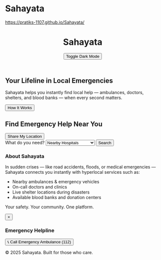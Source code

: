 # Sahayata
https://pratiks-1107.github.io/Sahayata/


<!DOCTYPE html>
<html lang="en">
<head>
  <meta charset="UTF-8" />
  <meta name="viewport" content="width=device-width, initial-scale=1.0" />
  <title>Sahayata — Emergency Resource Finder</title>
  <script src="https://cdn.tailwindcss.com"></script>
  <script>
    tailwind.config = {
      darkMode: 'class'
    };
  </script>
</head>
<body class="bg-white dark:bg-gray-900 text-gray-800 dark:text-gray-100 transition duration-300">

  <!-- Navbar -->
  <header class="bg-red-600 dark:bg-red-800 text-white p-4 flex justify-between items-center">
    <h1 class="text-2xl font-bold">Sahayata</h1>
    <div>
      <button id="darkToggle" class="bg-white dark:bg-gray-700 text-red-600 dark:text-white px-4 py-2 rounded hover:bg-gray-200 dark:hover:bg-gray-600 transition">
        Toggle Dark Mode
      </button>
    </div>
  </header>

  <!-- Hero Section -->
  <section class="text-center py-20 px-4">
    <h2 class="text-4xl font-bold mb-4">Your Lifeline in Local Emergencies</h2>
    <p class="text-lg mb-6 max-w-2xl mx-auto">
      Sahayata helps you instantly find local help — ambulances, doctors, shelters, and blood banks — when every second matters.
    </p>
    <button id="modalOpenBtn" class="bg-red-600 text-white px-6 py-3 rounded-lg hover:bg-red-700 transition">
      How It Works
    </button>
    <section class="text-center py-10 px-4">
  <h2 class="text-2xl font-semibold mb-4">Find Emergency Help Near You</h2>
  <button onclick="getUserLocation()" class="bg-green-600 text-white px-6 py-3 rounded hover:bg-green-700">
    Share My Location
  </button>

  <div id="helpOptions" class="mt-6 hidden">
    <label for="service" class="block mb-2 text-lg font-medium">What do you need?</label>
    <select id="service" class="p-2 rounded border bg-white text-black dark:bg-gray-800 dark:text-white">
      <option value="hospital">Nearby Hospitals</option>
      <option value="hospitals">Blood Banks</option>
      <option value="shelter">Safe Houses / Shelters</option>
    </select>
    <button onclick="showResults()" class="ml-4 bg-blue-600 text-white px-4 py-2 rounded hover:bg-blue-700">
      Search
    </button>
  </div>
</section>

  </section>

  <!-- Modal -->
  <div id="modal" class="fixed inset-0 bg-black bg-opacity-50 hidden items-center justify-center z-50">
    <div class="bg-white dark:bg-gray-800 p-6 rounded-lg w-11/12 max-w-md shadow-xl relative">
      <h3 class="text-2xl font-bold mb-2 text-red-600 dark:text-red-400">About Sahayata</h3>
      <p class="mb-4">
        In sudden crises — like road accidents, floods, or medical emergencies — Sahayata connects you instantly with hyperlocal services such as:
      </p>
      <ul class="list-disc list-inside mb-4 space-y-1">
        <li>Nearby ambulances & emergency vehicles</li>
        <li>On-call doctors and clinics</li>
        <li>Live shelter locations during disasters</li>
        <li>Available blood banks and donation centers</li>
      </ul>
      <p>Your safety. Your community. One platform.</p>
      <button id="modalCloseBtn" class="absolute top-2 right-2 text-gray-600 hover:text-red-600 text-xl font-bold">&times;</button>
    </div>
  </div>
  <section class="text-center py-6">
  <h3 class="text-xl font-semibold mb-4">Emergency Helpline</h3>
  <a href="tel:112">
    <button class="px-6 py-3 rounded transition font-medium 
                   bg-red-600 text-white hover:bg-red-700 
                   dark:bg-red-700 dark:hover:bg-red-800 dark:text-white">
      📞 Call Emergency Ambulance (112)
    </button>
  </a>
</section>

  <!-- Footer -->
  <footer class="bg-gray-200 dark:bg-gray-800 text-center p-4 mt-20">
    <p>&copy; 2025 Sahayata. Built for those who care.</p>
  </footer>

  <!-- JavaScript -->
  <script>
    const darkToggle = document.getElementById('darkToggle');
    const modal = document.getElementById('modal');
    const modalOpenBtn = document.getElementById('modalOpenBtn');
    const modalCloseBtn = document.getElementById('modalCloseBtn');

    darkToggle.addEventListener('click', () => {
      document.documentElement.classList.toggle('dark');
    });

    modalOpenBtn.addEventListener('click', () => {
      modal.classList.remove('hidden');
      modal.classList.add('flex');
    });

    modalCloseBtn.addEventListener('click', () => {
      modal.classList.add('hidden');
    });

    modal.addEventListener('click', (e) => {
      if (e.target === modal) {
        modal.classList.add('hidden');
      }
    });
  </script>
  <script>
   let userLat = null;
   let userLon = null;

   function getUserLocation() {
    if (navigator.geolocation) {
     navigator.geolocation.getCurrentPosition(
      (position) => {
        userLat = position.coords.latitude;
        userLon = position.coords.longitude;
        document.getElementById("helpOptions").classList.remove("hidden");
      },
      (error) => {
        alert("Location access denied. We can't find nearby help without it.");
      }
      );
    } else {
    alert("Geolocation is not supported by your browser.");
   }
   }

  function showResults() {
  const service = document.getElementById("service").value;
  if (userLat && userLon) {
    const query = encodeURIComponent(service);
    const mapUrl = `https://www.google.com/maps/search/${query}/@${userLat},${userLon},14z`;
    window.open(mapUrl, '_blank');
  } else {
    alert("Please share your location first.");
  }
 }
</script>
</body>
</html>


